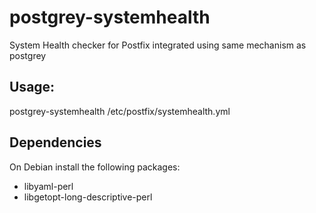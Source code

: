 # postgrey-systemhealth
System Health checker for Postfix integrated using same mechanism as postgrey

## Usage:

postgrey-systemhealth /etc/postfix/systemhealth.yml

## Dependencies

On Debian install the following packages:

* libyaml-perl
* libgetopt-long-descriptive-perl

